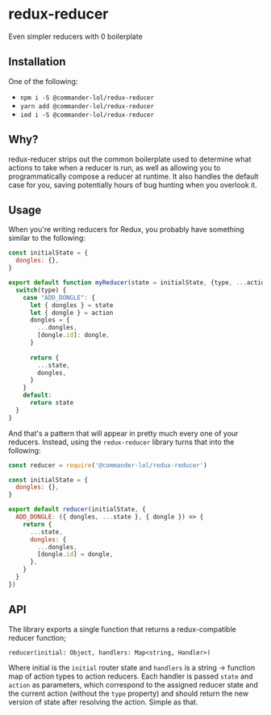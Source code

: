# redux-reducer
Even simpler reducers with 0 boilerplate

## Installation

One of the following:
- `npm i -S @commander-lol/redux-reducer`
- `yarn add @commander-lol/redux-reducer`
- `ied i -S @commander-lol/redux-reducer`

## Why?

redux-reducer strips out the common boilerplate used to determine what actions to take when a reducer is run, as well as allowing
you to programmatically compose a reducer at runtime. It also handles the default case for you, saving potentially hours
of bug hunting when you overlook it.

## Usage

When you're writing reducers for Redux, you probably have something similar to the following:

```js
const initialState = {
  dongles: {},
}

export default function myReducer(state = initialState, {type, ...action}) {
  switch(type) {
    case "ADD_DONGLE": {
      let { dongles } = state
      let { dongle } = action
      dongles = {
        ...dongles,
        [dongle.id]: dongle,
      }
      
      return {
        ...state,
        dongles,
      }
    }
    default: 
      return state
  }
}
```

And that's a pattern that will appear in pretty much every one of your reducers. Instead, using the `redux-reducer` library
turns that into the following: 

```js
const reducer = require('@commander-lol/redux-reducer')

const initialState = {
  dongles: {},
}

export default reducer(initialState, {
  ADD_DONGLE: ({ dongles, ...state }, { dongle }) => {
    return {
      ...state,
      dongles: {
        ...dongles,
        [dongle.id] = dongle,
      },
    }
  }
})
```

## API

The library exports a single function that returns a redux-compatible reducer function;

``` reducer(initial: Object, handlers: Map<string, Handler>) ```

Where initial is the `initial` router state and `handlers` is a string -> function map of action types to action reducers. Each handler is passed `state` and `action` as parameters, which correspond to the assigned reducer state and the current action (without the `type` property) and should return the new version of state after resolving the action. Simple as that. 
